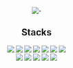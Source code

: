  <div align="center">
 

![-](https://github-readme-stats.vercel.app/api?username=re-cosmos&show_icons=true&theme=transparent)

## Stacks

<img src="https://img.shields.io/badge/HTML5-323330?style=for-the-badge&logo=html5&logoColor=E34F26"/>
<img src="https://img.shields.io/badge/CSS3-323330?style=for-the-badge&logo=css3&logoColor=1572B6"/>
<img src="https://img.shields.io/badge/JavaScript-323330?style=for-the-badge&logo=javascript&logoColor=F7DF1E"/>
<img src="https://img.shields.io/badge/React-323330?style=for-the-badge&logo=React&logoColor=1572B6"/>
<img src="https://img.shields.io/badge/Vue.js-323330?style=for-the-badge&logo=vuedotjs&logoColor=4FC08D"/>
<img src="https://img.shields.io/badge/Bootstrap-323330?style=for-the-badge&logo=Bootstrap&logoColor=7952B3"/>
<img src="https://img.shields.io/badge/Typescript-323330?style=for-the-badge&logo=Typescript&logoColor=3178C6"/>

  <br>
  
<img src="https://img.shields.io/badge/styled--components-323330?style=for-the-badge&logo=styled-components&logoColor=DB7093"/>
<img src="https://img.shields.io/badge/Sass-323330?style=for-the-badge&logo=Sass&logoColor=#CC6699"/>
<img src="https://img.shields.io/badge/Figma-323330?style=for-the-badge&logo=figma&logoColor=F24E1E"/>
<img src="https://img.shields.io/badge/Adobe%20Photoshop-323330?style=for-the-badge&logo=Adobe%20Photoshop&logoColor=31A8FF"/>
<img src="https://img.shields.io/badge/Adobe%20Illustrator-323330?style=for-the-badge&logo=adobe%20illustrator&logoColor=FF9A00"/>


